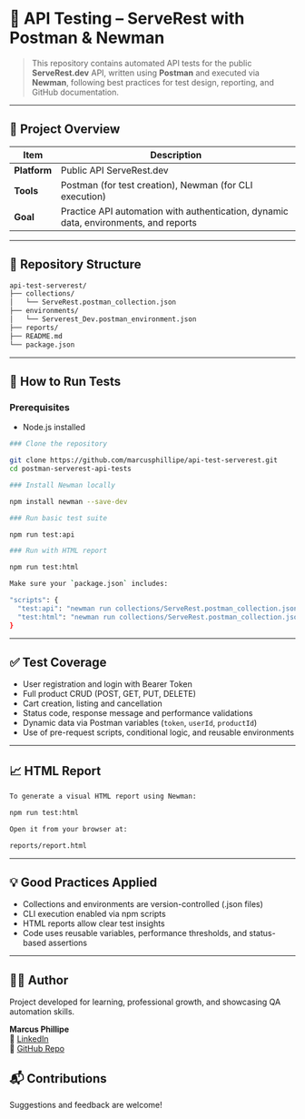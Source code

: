 # 🧪 API Testing – ServeRest with Postman & Newman

> This repository contains automated API tests for the public **ServeRest.dev** API, written using **Postman** and executed via **Newman**, following best practices for test design, reporting, and GitHub documentation.

---

## 📌 Project Overview

| Item          | Description                                                                          |
|-------------  |--------------------------------------------------------------------------------------|
| **Platform**  | Public API ServeRest.dev                                                             |
| **Tools**     | Postman (for test creation), Newman (for CLI execution)                              |
| **Goal**      | Practice API automation with authentication, dynamic data, environments, and reports |

---

## 📁 Repository Structure

```bash
api-test-serverest/  
├── collections/  
│   └── ServeRest.postman_collection.json  
├── environments/  
│   └── Serverest_Dev.postman_environment.json  
├── reports/    
├── README.md  
└── package.json
```  

---

## 🚀 How to Run Tests

### Prerequisites
- Node.js installed

```bash
### Clone the repository

git clone https://github.com/marcusphillipe/api-test-serverest.git  
cd postman-serverest-api-tests

### Install Newman locally

npm install newman --save-dev

### Run basic test suite

npm run test:api

### Run with HTML report

npm run test:html

Make sure your `package.json` includes:

"scripts": {
  "test:api": "newman run collections/ServeRest.postman_collection.json -e environments/Serverest_Dev.postman_environment.json",
  "test:html": "newman run collections/ServeRest.postman_collection.json -e environments/Serverest_Dev.postman_environment.json -r cli,html --reporter-html-export reports/report.html"
}
```

---

## ✅ Test Coverage

- User registration and login with Bearer Token  
- Full product CRUD (POST, GET, PUT, DELETE)  
- Cart creation, listing and cancellation  
- Status code, response message and performance validations  
- Dynamic data via Postman variables (`token`, `userId`, `productId`)  
- Use of pre-request scripts, conditional logic, and reusable environments  

---

## 📈 HTML Report

```bash
To generate a visual HTML report using Newman:

npm run test:html

Open it from your browser at:

reports/report.html
```

---

## 💡 Good Practices Applied

- Collections and environments are version-controlled (.json files)  
- CLI execution enabled via npm scripts  
- HTML reports allow clear test insights  
- Code uses reusable variables, performance thresholds, and status-based assertions  

---

## 👨‍💻 Author

Project developed for learning, professional growth, and showcasing QA automation skills.

**Marcus Phillipe**  
🔗 [LinkedIn](https://www.linkedin.com/in/marcusparamos/)  
📁 [GitHub Repo]()

## 📬 Contributions

Suggestions and feedback are welcome!
